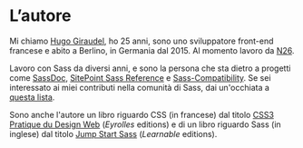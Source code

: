 
# L’autore

Mi chiamo [Hugo Giraudel](http://hugogiraudel.com), ho 25 anni, sono uno sviluppatore front-end francese e abito a Berlino, in Germania dal 2015. Al momento lavoro da [N26](https://n26.com).

Lavoro con Sass da diversi anni, e sono la persona che sta dietro a progetti come [SassDoc](http://sassdoc.com), [SitePoint Sass Reference](http://sitepoint.com/sass-reference/) e [Sass-Compatibility](http://sass-compatibility.github.io). Se sei interessato ai miei contributi nella comunità di Sass, dai un'occhiata a [questa lista](http://github.com/HugoGiraudel/awesome-sass).

Sono anche l'autore un libro riguardo CSS (in francese) dal titolo [CSS3 Pratique du Design Web](http://css3-pratique.fr/) (*Eyrolles* editions) e di un libro riguardo Sass (in inglese) dal titolo [Jump Start Sass](https://learnable.com/books/jump-start-sass) (*Learnable* editions).
